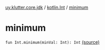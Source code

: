 [uy.klutter.core.jdk](../index.md) / [kotlin.Int](index.md) / [minimum](.)


# minimum
<code>fun Int.minimum(minVal: Int): Int</code> [(source)](https://github.com/kohesive/klutter/blob/master/core-jdk6/src/main/kotlin/uy/klutter/core/jdk/Numbers.kt#L6)<br/>

